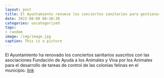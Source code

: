 ```yaml
---
layout: post
title: El Ayuntamiento renueva los conciertos sanitarios para gestionar las colonias felinas
date: 2022-08-08 08:30:30
categories: uncategorized
tags:
- random
image: /img/image.jpg
caption: This is a picture
---
```

El Ayuntamiento ha renovado los conciertos sanitarios suscritos con las asociaciones Fundación de Ayuda a los Animales y Viva por los Animales para el desarrollo de tareas de control de las colonias felinas en el municipio.   [link](https://www.ayto-villacanada.es/noticias/el-ayuntamiento-renueva-los-conciertos-sanitarios-para-gestionar-las-colonias-felinas/)
